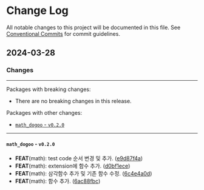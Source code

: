 # Change Log

All notable changes to this project will be documented in this file.
See [Conventional Commits](https://conventionalcommits.org) for commit guidelines.

## 2024-03-28

### Changes

---

Packages with breaking changes:

 - There are no breaking changes in this release.

Packages with other changes:

 - [`math_dogoo` - `v0.2.0`](#math_dogoo---v020)

---

#### `math_dogoo` - `v0.2.0`

 - **FEAT**(math): test code 순서 변경 및 추가. ([e9d87f4a](https://github.com/Wellssi/dogoo/commit/e9d87f4a683f0bf529d31e20cf5c885c26a3c577))
 - **FEAT**(math): extension에 함수 추가. ([d0bf1ece](https://github.com/Wellssi/dogoo/commit/d0bf1ece4d0d5be600242396f46e99ef2413f3f1))
 - **FEAT**(math): 삼각함수 추가 및 기존 함수 수정. ([6c4e4a0d](https://github.com/Wellssi/dogoo/commit/6c4e4a0d6b5d10300979e73c1a3c3113c749690f))
 - **FEAT**(math): 함수 추가. ([6ac88fbc](https://github.com/Wellssi/dogoo/commit/6ac88fbc2a27a794a5e16ed38b02a98fe8824ba8))

